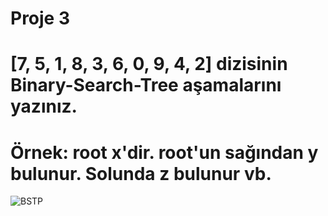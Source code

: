 # Proje 3
# [7, 5, 1, 8, 3, 6, 0, 9, 4, 2] dizisinin Binary-Search-Tree aşamalarını yazınız.

# Örnek: root x'dir. root'un sağından y bulunur. Solunda z bulunur vb.

![BSTP](https://user-images.githubusercontent.com/80968031/145096253-6f67f507-f04a-4b41-8859-7898457c5dd8.jpg)
